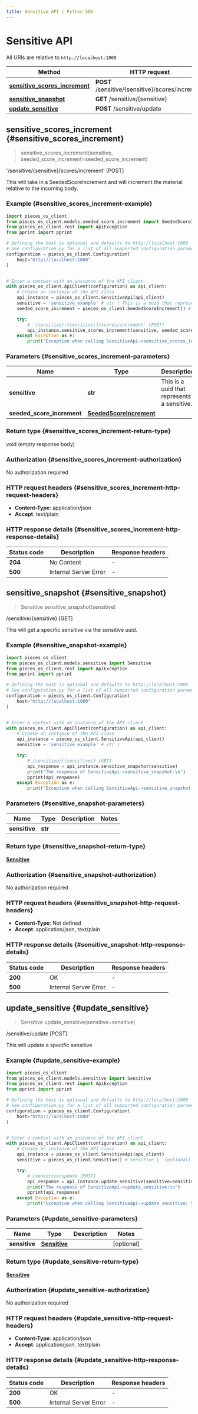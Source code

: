 ```yaml
---
title: Sensitive API | Python SDK
---
```


# Sensitive API

All URIs are relative to `http://localhost:1000`

Method | HTTP request | Description
------------- | ------------- | -------------
[**sensitive_scores_increment**](SensitiveApi#sensitive_scores_increment) | **POST** /sensitive/\{sensitive\}/scores/increment | '/sensitive/\{sensitive\}/scores/increment' [POST]
[**sensitive_snapshot**](SensitiveApi#sensitive_snapshot) | **GET** /sensitive/\{sensitive\} | /sensitive/\{sensitive\} [GET]
[**update_sensitive**](SensitiveApi#update_sensitive) | **POST** /sensitive/update | /sensitive/update [POST]


## **sensitive_scores_increment** {#sensitive_scores_increment}
> sensitive_scores_increment(sensitive, seeded_score_increment=seeded_score_increment)

'/sensitive/\{sensitive\}/scores/increment' [POST]

This will take in a SeededScoreIncrement and will increment the material relative to the incoming body.

### Example {#sensitive_scores_increment-example}


```python
import pieces_os_client
from pieces_os_client.models.seeded_score_increment import SeededScoreIncrement
from pieces_os_client.rest import ApiException
from pprint import pprint

# Defining the host is optional and defaults to http://localhost:1000
# See configuration.py for a list of all supported configuration parameters.
configuration = pieces_os_client.Configuration(
    host="http://localhost:1000"
)


# Enter a context with an instance of the API client
with pieces_os_client.ApiClient(configuration) as api_client:
    # Create an instance of the API class
    api_instance = pieces_os_client.SensitiveApi(api_client)
    sensitive = 'sensitive_example' # str | This is a uuid that represents a sensitive.
    seeded_score_increment = pieces_os_client.SeededScoreIncrement() # SeededScoreIncrement |  (optional)

    try:
        # '/sensitive/\{sensitive\}/scores/increment' [POST]
        api_instance.sensitive_scores_increment(sensitive, seeded_score_increment=seeded_score_increment)
    except Exception as e:
        print("Exception when calling SensitiveApi->sensitive_scores_increment: %s\n" % e)
```



### Parameters {#sensitive_scores_increment-parameters}


Name | Type | Description  | Notes
------------- | ------------- | ------------- | -------------
 **sensitive** | **str**| This is a uuid that represents a sensitive. | 
 **seeded_score_increment** | [**SeededScoreIncrement**](../models/SeededScoreIncrement)|  | [optional] 

### Return type {#sensitive_scores_increment-return-type}

void (empty response body)

### Authorization {#sensitive_scores_increment-authorization}

No authorization required

### HTTP request headers {#sensitive_scores_increment-http-request-headers}

 - **Content-Type**: application/json
 - **Accept**: text/plain


### HTTP response details {#sensitive_scores_increment-http-response-details}

| Status code | Description | Response headers |
|-------------|-------------|------------------|
**204** | No Content |  -  |
**500** | Internal Server Error |  -  |

## **sensitive_snapshot** {#sensitive_snapshot}
> Sensitive sensitive_snapshot(sensitive)

/sensitive/\{sensitive\} [GET]

This will get a specific sensitive via the sensitive uuid.

### Example {#sensitive_snapshot-example}


```python
import pieces_os_client
from pieces_os_client.models.sensitive import Sensitive
from pieces_os_client.rest import ApiException
from pprint import pprint

# Defining the host is optional and defaults to http://localhost:1000
# See configuration.py for a list of all supported configuration parameters.
configuration = pieces_os_client.Configuration(
    host="http://localhost:1000"
)


# Enter a context with an instance of the API client
with pieces_os_client.ApiClient(configuration) as api_client:
    # Create an instance of the API class
    api_instance = pieces_os_client.SensitiveApi(api_client)
    sensitive = 'sensitive_example' # str | 

    try:
        # /sensitive/\{sensitive\} [GET]
        api_response = api_instance.sensitive_snapshot(sensitive)
        print("The response of SensitiveApi->sensitive_snapshot:\n")
        pprint(api_response)
    except Exception as e:
        print("Exception when calling SensitiveApi->sensitive_snapshot: %s\n" % e)
```



### Parameters {#sensitive_snapshot-parameters}


Name | Type | Description  | Notes
------------- | ------------- | ------------- | -------------
 **sensitive** | **str**|  | 

### Return type {#sensitive_snapshot-return-type}

[**Sensitive**](../models/Sensitive)

### Authorization {#sensitive_snapshot-authorization}

No authorization required

### HTTP request headers {#sensitive_snapshot-http-request-headers}

 - **Content-Type**: Not defined
 - **Accept**: application/json, text/plain


### HTTP response details {#sensitive_snapshot-http-response-details}

| Status code | Description | Response headers |
|-------------|-------------|------------------|
**200** | OK |  -  |
**500** | Internal Server Error |  -  |

## **update_sensitive** {#update_sensitive}
> Sensitive update_sensitive(sensitive=sensitive)

/sensitive/update [POST]

This will update a specific sensitive

### Example {#update_sensitive-example}


```python
import pieces_os_client
from pieces_os_client.models.sensitive import Sensitive
from pieces_os_client.rest import ApiException
from pprint import pprint

# Defining the host is optional and defaults to http://localhost:1000
# See configuration.py for a list of all supported configuration parameters.
configuration = pieces_os_client.Configuration(
    host="http://localhost:1000"
)


# Enter a context with an instance of the API client
with pieces_os_client.ApiClient(configuration) as api_client:
    # Create an instance of the API class
    api_instance = pieces_os_client.SensitiveApi(api_client)
    sensitive = pieces_os_client.Sensitive() # Sensitive |  (optional)

    try:
        # /sensitive/update [POST]
        api_response = api_instance.update_sensitive(sensitive=sensitive)
        print("The response of SensitiveApi->update_sensitive:\n")
        pprint(api_response)
    except Exception as e:
        print("Exception when calling SensitiveApi->update_sensitive: %s\n" % e)
```



### Parameters {#update_sensitive-parameters}


Name | Type | Description  | Notes
------------- | ------------- | ------------- | -------------
 **sensitive** | [**Sensitive**](../models/Sensitive)|  | [optional] 

### Return type {#update_sensitive-return-type}

[**Sensitive**](../models/Sensitive)

### Authorization {#update_sensitive-authorization}

No authorization required

### HTTP request headers {#update_sensitive-http-request-headers}

 - **Content-Type**: application/json
 - **Accept**: application/json, text/plain


### HTTP response details {#update_sensitive-http-response-details}

| Status code | Description | Response headers |
|-------------|-------------|------------------|
**200** | OK |  -  |
**500** | Internal Server Error |  -  |

